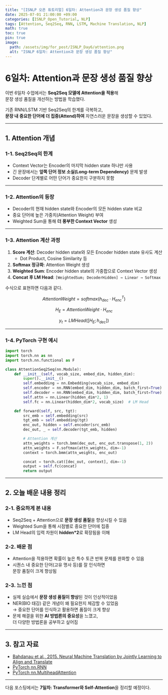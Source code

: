 ```yaml
---
title: "[ISNLP 오픈 튜토리얼] 6일차: Attention과 문장 생성 품질 향상"
date: 2025-07-01 21:00:00 +09:00
categories: [ISNLP_Open_Tutorial, NLP]
tags: [Attention, Seq2Seq, RNN, LSTM, Machine Translation, NLP]
math: true
toc: true
pin: true
image:
  path: /assets/img/for_post/ISNLP_Day6/attention.png
  alt: "ISNLP 6일차: Attention과 문장 생성 품질 향상"
---
```


# 6일차: Attention과 문장 생성 품질 향상

이번 6일차 수업에서는 **Seq2Seq 모델에 Attention을 적용**해  
문장 생성 품질을 개선하는 방법을 학습했다.  

기존 RNN/LSTM 기반 Seq2Seq의 한계를 극복하고,  
**문장 내 중요한 단어에 더 집중(Attend)하여** 자연스러운 문장을 생성할 수 있었다.

---

## 1. Attention 개념

### 1-1. Seq2Seq의 한계
- Context Vector는 Encoder의 마지막 hidden state 하나만 사용
- 긴 문장에서는 **앞쪽 단어 정보 소실(Long-term Dependency)** 문제 발생
- Decoder 단계별로 어떤 단어가 중요한지 구분하지 못함

---

### 1-2. Attention의 등장
- Decoder의 현재 hidden state와 Encoder의 모든 hidden state 비교
- 중요 단어에 높은 가중치(Attention Weight) 부여
- Weighted Sum을 통해 **더 풍부한 Context Vector** 생성

---

### 1-3. Attention 계산 과정
1. **Score 계산**: Decoder hidden state와 모든 Encoder hidden state 유사도 계산
   - Dot Product, Cosine Similarity 등
2. **Softmax 정규화**: Attention Weight 생성
3. **Weighted Sum**: Encoder hidden state의 가중합으로 Context Vector 생성
4. **Concat 후 LM Head**: `[WeightedSum; DecoderHidden] → Linear → Softmax`

수식으로 표현하면 다음과 같다.

$$
AttentionWeight = softmax(h_{dec} \cdot H_{enc}^T)
$$

$$
H_E = AttentionWeight \cdot H_{enc}
$$

$$
y_t = LMHead([H_E; h_{dec}])
$$

---

### 1-4. PyTorch 구현 예시
```py
import torch
import torch.nn as nn
import torch.nn.functional as F

class AttentionSeq2Seq(nn.Module):
    def __init__(self, vocab_size, embed_dim, hidden_dim):
        super().__init__()
        self.embedding = nn.Embedding(vocab_size, embed_dim)
        self.encoder = nn.RNN(embed_dim, hidden_dim, batch_first=True)
        self.decoder = nn.RNN(embed_dim, hidden_dim, batch_first=True)
        self.attn = nn.Linear(hidden_dim*2, 1)
        self.fc = nn.Linear(hidden_dim*2, vocab_size)  # LM Head

    def forward(self, src, tgt):
        src_emb = self.embedding(src)
        tgt_emb = self.embedding(tgt)
        enc_out, hidden = self.encoder(src_emb)
        dec_out, _ = self.decoder(tgt_emb, hidden)

        # Attention 계산
        attn_weights = torch.bmm(dec_out, enc_out.transpose(1, 2))
        attn_weights = F.softmax(attn_weights, dim=-1)
        context = torch.bmm(attn_weights, enc_out)

        concat = torch.cat([dec_out, context], dim=-1)
        output = self.fc(concat)
        return output
```

---

## 2. 오늘 배운 내용 정리

### 2-1. 중요하게 본 내용
- Seq2Seq + Attention으로 **문장 생성 품질**을 향상시킬 수 있음
- Weighted Sum을 통해 시점별로 중요한 단어에 집중
- LM Head의 입력 차원이 **hidden*2**로 확장됨을 이해

### 2-2. 배운 점
- Attention을 적용하면 확률이 높은 특수 토큰 반복 문제를 완화할 수 있음
- 시퀀스 내 중요한 단어(고유 명사 등)를 잘 인식하면  
  문장 품질이 크게 향상됨

### 2-3. 느낀 점
- 실제 실습에서 **문장 생성 품질이 향상**된 것이 인상적이었음
- NER(BIO 태깅) 같은 개념이 왜 필요한지 체감할 수 있었음  
  → 중요한 단어를 인식하고 활용하면 품질이 크게 향상
- 문제 해결을 위한 **AI 방법론의 중요성**을 느꼈고,  
  더 다양한 방법론을 공부하고 싶어짐

---

## 3. 참고 자료
- [Bahdanau et al., 2015. Neural Machine Translation by Jointly Learning to Align and Translate](https://arxiv.org/abs/1409.0473)
- [PyTorch nn.RNN](https://pytorch.org/docs/stable/generated/torch.nn.RNN.html)
- [PyTorch nn.MultiheadAttention](https://pytorch.org/docs/stable/generated/torch.nn.MultiheadAttention.html)

---

다음 포스팅에서는 **7일차: Transformer와 Self-Attention**을 정리할 예정이다.
